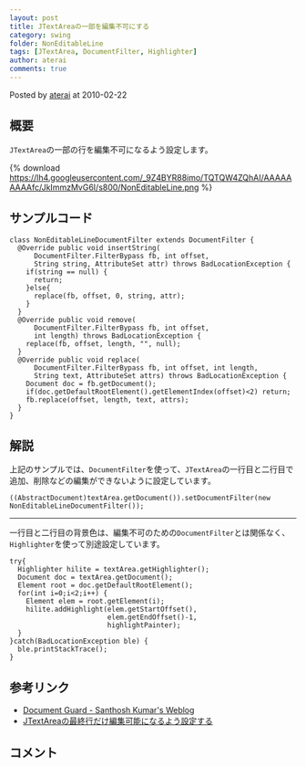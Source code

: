 ```yaml
---
layout: post
title: JTextAreaの一部を編集不可にする
category: swing
folder: NonEditableLine
tags: [JTextArea, DocumentFilter, Highlighter]
author: aterai
comments: true
---
```


Posted by [aterai](http://terai.xrea.jp/aterai.html) at 2010-02-22

## 概要
`JTextArea`の一部の行を編集不可になるよう設定します。

{% download https://lh4.googleusercontent.com/_9Z4BYR88imo/TQTQW4ZQhAI/AAAAAAAAAfc/JkImmzMvG6I/s800/NonEditableLine.png %}

## サンプルコード
<pre class="prettyprint"><code>class NonEditableLineDocumentFilter extends DocumentFilter {
  @Override public void insertString(
      DocumentFilter.FilterBypass fb, int offset,
      String string, AttributeSet attr) throws BadLocationException {
    if(string == null) {
      return;
    }else{
      replace(fb, offset, 0, string, attr);
    }
  }
  @Override public void remove(
      DocumentFilter.FilterBypass fb, int offset,
      int length) throws BadLocationException {
    replace(fb, offset, length, "", null);
  }
  @Override public void replace(
      DocumentFilter.FilterBypass fb, int offset, int length,
      String text, AttributeSet attrs) throws BadLocationException {
    Document doc = fb.getDocument();
    if(doc.getDefaultRootElement().getElementIndex(offset)&lt;2) return;
    fb.replace(offset, length, text, attrs);
  }
}
</code></pre>

## 解説
上記のサンプルでは、`DocumentFilter`を使って、`JTextArea`の一行目と二行目で追加、削除などの編集ができないように設定しています。

<pre class="prettyprint"><code>((AbstractDocument)textArea.getDocument()).setDocumentFilter(new NonEditableLineDocumentFilter());
</code></pre>

- - - -
一行目と二行目の背景色は、編集不可のための`DocumentFilter`とは関係なく、`Highlighter`を使って別途設定しています。
<pre class="prettyprint"><code>try{
  Highlighter hilite = textArea.getHighlighter();
  Document doc = textArea.getDocument();
  Element root = doc.getDefaultRootElement();
  for(int i=0;i&lt;2;i++) {
    Element elem = root.getElement(i);
    hilite.addHighlight(elem.getStartOffset(),
                        elem.getEndOffset()-1,
                        highlightPainter);
  }
}catch(BadLocationException ble) {
  ble.printStackTrace();
}
</code></pre>

## 参考リンク
- [Document Guard - Santhosh Kumar's Weblog](http://www.jroller.com/santhosh/date/20050622)
- [JTextAreaの最終行だけ編集可能になるよう設定する](http://terai.xrea.jp/Swing/LastLineEditableTextArea.html)

<!-- dummy comment line for breaking list -->

## コメント
